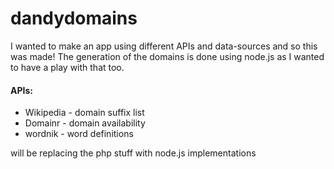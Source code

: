 # dandydomains

I wanted to make an app using different APIs and data-sources and so this was made!
The generation of the domains is done using node.js as I wanted to have a play with that too.

#### APIs:
+ Wikipedia - domain suffix list
+ Domainr - domain availability
+ wordnik - word definitions

will be replacing the php stuff with node.js implementations